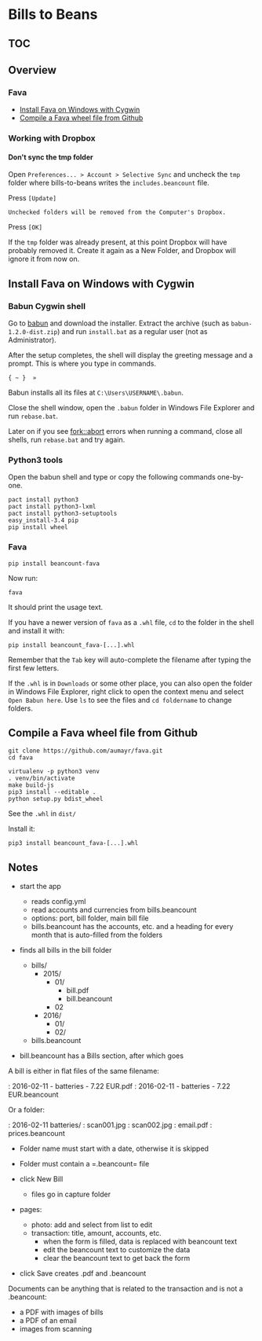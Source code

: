# Bills to Beans

## TOC

## Overview
### Fava

- [Install Fava on Windows with Cygwin](install-fava-on-windows.md)
- [Compile a Fava wheel file from Github](compile-fava-wheel-github.md)

### Working with Dropbox
#### Don't sync the tmp folder

Open `Preferences... > Account > Selective Sync` and uncheck the `tmp` folder
where bills-to-beans writes the `includes.beancount` file.

Press `[Update]`

```
Unchecked folders will be removed from the Computer's Dropbox.
```

Press `[OK]`

If the `tmp` folder was already present, at this point Dropbox will have
probably removed it. Create it again as a New Folder, and Dropbox will ignore it
from now on.

## Install Fava on Windows with Cygwin

### Babun Cygwin shell

Go to [babun](http://babun.github.io/) and download the installer. Extract the
archive (such as `babun-1.2.0-dist.zip`) and run `install.bat` as a regular user
(not as Administrator).

After the setup completes, the shell will display the greeting message and a
prompt. This is where you type in commands.

```
{ ~ }  »
```

Babun installs all its files at `C:\Users\USERNAME\.babun`.

Close the shell window, open the `.babun` folder in Windows File Explorer and
run `rebase.bat`.

Later on if you see [fork::abort](https://github.com/babun/babun/issues/477)
errors when running a command, close all shells, run `rebase.bat` and try again.

### Python3 tools

Open the babun shell and type or copy the following commands one-by-one.

```
pact install python3
pact install python3-lxml
pact install python3-setuptools
easy_install-3.4 pip
pip install wheel
```

### Fava

```
pip install beancount-fava
```

Now run:

```
fava
```

It should print the usage text.

If you have a newer version of `fava` as a `.whl` file, `cd` to the folder in
the shell and install it with:

```
pip install beancount_fava-[...].whl
```

Remember that the `Tab` key will auto-complete the filename after typing the
first few letters.

If the `.whl` is in `Downloads` or some other place, you can also open the
folder in Windows File Explorer, right click to open the context menu and select
`Open Babun here`. Use `ls` to see the files and `cd foldername` to change
folders.


## Compile a Fava wheel file from Github

```
git clone https://github.com/aumayr/fava.git
cd fava
```

```
virtualenv -p python3 venv
. venv/bin/activate
make build-js
pip3 install --editable .
python setup.py bdist_wheel
```

See the `.whl` in `dist/`

Install it:

```
pip3 install beancount_fava-[...].whl
```

## Notes

- start the app
  - reads config.yml
  - read accounts and currencies from bills.beancount
  - options: port, bill folder, main bill file
  - bills.beancount has the accounts, etc. and a heading for every month that is auto-filled from the folders
- finds all bills in the bill folder
  - bills/
    - 2015/
      - 01/
        - bill.pdf
        - bill.beancount
      - 02
    - 2016/
      - 01/
      - 02/
  - bills.beancount

- bill.beancount has a Bills section, after which goes

A bill is either in flat files of the same filename:

: 2016-02-11 - batteries - 7.22 EUR.pdf
: 2016-02-11 - batteries - 7.22 EUR.beancount

Or a folder:

: 2016-02-11 batteries/
:   scan001.jpg
:   scan002.jpg
:   email.pdf
:   prices.beancount

- Folder name must start with a date, otherwise it is skipped
- Folder must contain a =.beancount= file

- click New Bill
  - files go in capture folder
- pages:
  - photo: add and select from list to edit
  - transaction: title, amount, accounts, etc.
    - when the form is filled, data is replaced with beancount text
    - edit the beancount text to customize the data
    - clear the beancount text to get back the form
- click Save creates .pdf and .beancount

Documents can be anything that is related to the transaction and is not a
.beancount:

- a PDF with images of bills
- a PDF of an email
- images from scanning


